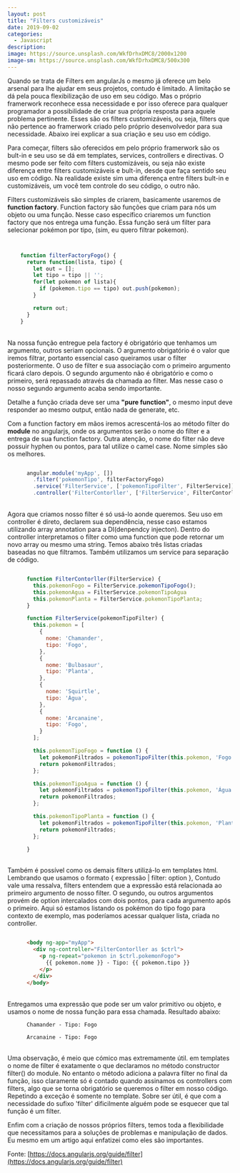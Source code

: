 ```yaml
---
layout: post
title: "Filters customizáveis"
date: 2019-09-02
categories:
  - Javascript
description:
image: https://source.unsplash.com/WkfDrhxDMC8/2000x1200
image-sm: https://source.unsplash.com/WkfDrhxDMC8/500x300
---
```


Quando se trata de Filters em angularJs o mesmo já oferece um belo arsenal para lhe ajudar em seus projetos, contudo é limitado. A limitação se dá pela pouca flexibilização de uso em seu código. Mas o próprio framerwork reconhece essa necessidade e por isso oferece para qualquer programador a possibilidade de criar sua própria resposta para aquele problema pertinente. Esses são os filters customizáveis, ou seja, filters que não pertence ao framerwork criado pelo próprio desenvolvedor para sua necessidade. Abaixo irei explicar a sua criação e seu uso em código.

Para começar, filters são oferecidos em pelo próprio framerwork são os bult-in e seu uso se dá em templates, services, controllers e directivas. O mesmo pode ser feito com filters customizáveis, ou seja não existe diferença entre filters customizáveis e bult-in, desde que faça sentido seu uso em código. Na realidade existe sim uma diferença entre filters bult-in e customizáveis, um você tem controle do seu código, o outro não.

Filters customizáveis são simples de criarem, basicamente usaremos de **function factory**. Function factory são funções que criam para nós um objeto ou uma função. Nesse caso específico criaremos um function factory que nos entrega uma função. Essa função será um filter para selecionar pokémon por tipo, (sim, eu quero filtrar pokemon).

~~~ javascript


    function filterFactoryFogo() {
      return function(lista, tipo) {
        let out = [];
        let tipo = tipo || '';
        for(let pokemon of lista){
          if (pokemon.tipo == tipo) out.push(pokemon);
        }

        return out;
      }
    }


~~~

<br>
Na nossa função entregue pela factory é obrigatório que tenhamos um argumento, outros seriam opcionais. O argumento obrigatório é o valor que iremos filtrar, portanto essencial caso queiramos usar o filter posteriormente. O uso de filter e sua associação com o primeiro argumento ficará claro depois. O segundo argumento não é obrigatório e como o primeiro, será repassado através da chamada ao filter. Mas nesse caso o nosso segundo argumento acaba sendo importante.

Detalhe a função criada deve ser uma **"pure function"**, o mesmo input deve responder ao mesmo output, então nada de generate, etc.

Com a function factory em mãos iremos acrescentá-los ao método filter do **module** no angularjs, onde os argumentos serão o nome do filter e a entrega de sua function factory. Outra atenção, o nome do filter não deve possuir hyphen ou pontos, para tal utilize o camel case. Nome simples são os melhores.


~~~ javascript

      angular.module('myApp', [])
        .filter('pokemonTipo', filterFactoryFogo)
        .service('FilterService', ['pokemonTipoFilter', FilterService])
        .controller('FilterContorller', ['FilterService', FilterContorller]);

~~~

<br>
Agora que criamos nosso filter é só usá-lo aonde queremos. Seu uso em controller é direto, declarem sua dependência, nesse caso estamos utilizando array annotation para a DI(denpendcy injecton). Dentro do controller interpretamos o filter como uma function que pode retornar um novo array ou mesmo uma string. Temos abaixo três listas criadas baseadas no que filtramos. Também utilizamos um service para separação de código.

~~~ javascript

      function FilterContorller(FilterService) {
        this.pokemonFogo = FilterService.pokemonTipoFogo();
        this.pokemonAgua = FilterService.pokemonTipoAgua
        this.pokemonPlanta = FilterService.pokemonTipoPlanta;
      }

      function FilterService(pokemonTipoFilter) {
        this.pokemon = [
          {
            nome: 'Chamander',
            tipo: 'Fogo',
          },
          {
            nome: 'Bulbasaur',
            tipo: 'Planta',
          },
          {
            nome: 'Squirtle',
            tipo: 'Água',
          },
          {
            nome: 'Arcanaine',
            tipo: 'Fogo',
          }
        ];

        this.pokemonTipoFogo = function () {
          let pokemonFiltrados = pokemonTipoFilter(this.pokemon, 'Fogo');
          return pokemonFiltrados;
        };

        this.pokemonTipoAgua = function () {
          let pokemonFiltrados = pokemonTipoFilter(this.pokemon, 'Água');
          return pokemonFiltrados;
        };

        this.pokemonTipoPlanta = function () {
          let pokemonFiltrados = pokemonTipoFilter(this.pokemon, 'Planta');
          return pokemonFiltrados;
        };

      }

~~~

<br>
Também é possível como os demais filters utilizá-lo em templates html. Lembrando que usamos o formato { expressão | filter: option }, Contudo vale uma ressalva, filters entendem que a expressão está relacionada ao primeiro argumento de nosso filter. O segundo, ou outros argumentos provém de option intercalados com dois pontos, para cada argumento após o primeiro.
Aqui só estamos listando os pokémon do tipo fogo para contexto de exemplo, mas poderíamos acessar qualquer lista, criada no controller.


~~~ html

      <body ng-app="myApp">
        <div ng-controller="FilterContorller as $ctrl">
          <p ng-repeat="pokemon in $ctrl.pokemonFogo">
            {{ pokemon.nome }} - Tipo: {{ pokemon.tipo }}
          </p>
        </div>
      </body>

~~~

<br>
Entregamos uma expressão que pode ser um valor primitivo ou objeto, e usamos o nome de nossa função para essa chamada. Resultado abaixo:

```
      Chamander - Tipo: Fogo

      Arcanaine - Tipo: Fogo

```
<br>
Uma observação, é meio que cómico mas extremamente útil. em templates o nome de filter é exatamente o que declaramos no método constructor filter() do module. No entanto o método adiciona a palavra filter no final da função, isso claramente só é contado quando assinamos os controllers com filters, algo que se torna obrigatório se queremos o filter em nosso código. Repetindo a exceção é somente no template. Sobre ser útil, é que com a necessidade do sufixo 'filter' dificilmente alguém pode se esquecer que tal função é um filter.

Enfim com a criação de nossos próprios filters, temos toda a flexibilidade que necessitamos para a soluções de problemas e manipulação de dados. Eu mesmo em um artigo aqui enfatizei como eles são importantes.

Fonte: [https://docs.angularjs.org/guide/filter](https://docs.angularjs.org/guide/filter)

